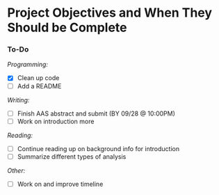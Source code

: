 # Project Objectives and When They Should be Complete

### To-Do

*Programming:*
- [X] Clean up code
- [ ] Add a README

*Writing:*
- [ ] Finish AAS abstract and submit (BY 09/28 @ 10:00PM)
- [ ] Work on introduction more

*Reading:*
- [ ] Continue reading up on background info for introduction
- [ ] Summarize different types of analysis

*Other:*
- [ ] Work on and improve timeline
